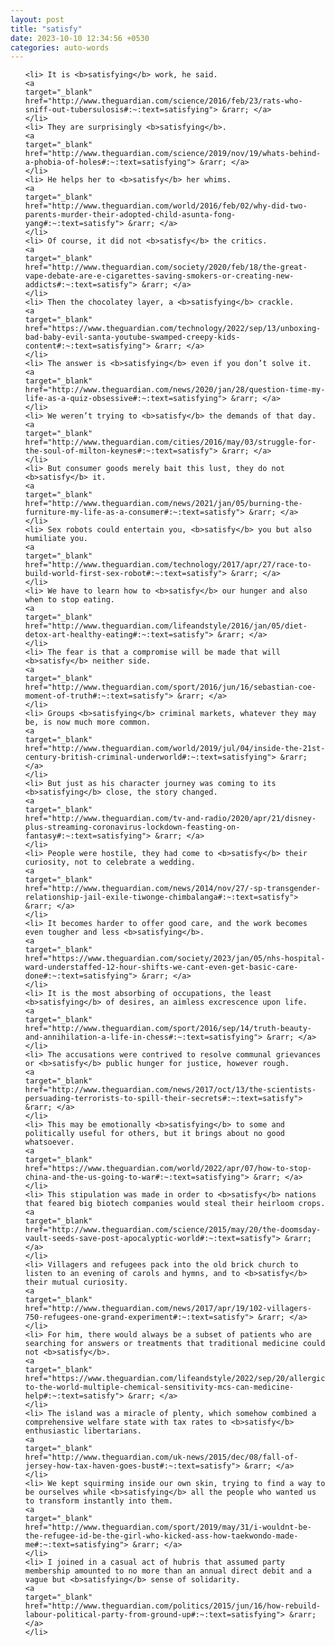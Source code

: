 ```yaml
---
layout: post
title: "satisfy"
date: 2023-10-10 12:34:56 +0530
categories: auto-words
---
```

<ol>

    <li> It is <b>satisfying</b> work, he said.
    <a 
    target="_blank" 
    href="http://www.theguardian.com/science/2016/feb/23/rats-who-sniff-out-tubersulosis#:~:text=satisfying"> &rarr; </a>
    </li>
    <li> They are surprisingly <b>satisfying</b>.
    <a 
    target="_blank" 
    href="http://www.theguardian.com/science/2019/nov/19/whats-behind-a-phobia-of-holes#:~:text=satisfying"> &rarr; </a>
    </li>
    <li> He helps her to <b>satisfy</b> her whims.
    <a 
    target="_blank" 
    href="http://www.theguardian.com/world/2016/feb/02/why-did-two-parents-murder-their-adopted-child-asunta-fong-yang#:~:text=satisfy"> &rarr; </a>
    </li>
    <li> Of course, it did not <b>satisfy</b> the critics.
    <a 
    target="_blank" 
    href="http://www.theguardian.com/society/2020/feb/18/the-great-vape-debate-are-e-cigarettes-saving-smokers-or-creating-new-addicts#:~:text=satisfy"> &rarr; </a>
    </li>
    <li> Then the chocolatey layer, a <b>satisfying</b> crackle.
    <a 
    target="_blank" 
    href="https://www.theguardian.com/technology/2022/sep/13/unboxing-bad-baby-evil-santa-youtube-swamped-creepy-kids-content#:~:text=satisfying"> &rarr; </a>
    </li>
    <li> The answer is <b>satisfying</b> even if you don’t solve it.
    <a 
    target="_blank" 
    href="http://www.theguardian.com/news/2020/jan/28/question-time-my-life-as-a-quiz-obsessive#:~:text=satisfying"> &rarr; </a>
    </li>
    <li> We weren’t trying to <b>satisfy</b> the demands of that day.
    <a 
    target="_blank" 
    href="http://www.theguardian.com/cities/2016/may/03/struggle-for-the-soul-of-milton-keynes#:~:text=satisfy"> &rarr; </a>
    </li>
    <li> But consumer goods merely bait this lust, they do not <b>satisfy</b> it.
    <a 
    target="_blank" 
    href="http://www.theguardian.com/news/2021/jan/05/burning-the-furniture-my-life-as-a-consumer#:~:text=satisfy"> &rarr; </a>
    </li>
    <li> Sex robots could entertain you, <b>satisfy</b> you but also humiliate you.
    <a 
    target="_blank" 
    href="http://www.theguardian.com/technology/2017/apr/27/race-to-build-world-first-sex-robot#:~:text=satisfy"> &rarr; </a>
    </li>
    <li> We have to learn how to <b>satisfy</b> our hunger and also when to stop eating.
    <a 
    target="_blank" 
    href="http://www.theguardian.com/lifeandstyle/2016/jan/05/diet-detox-art-healthy-eating#:~:text=satisfy"> &rarr; </a>
    </li>
    <li> The fear is that a compromise will be made that will <b>satisfy</b> neither side.
    <a 
    target="_blank" 
    href="http://www.theguardian.com/sport/2016/jun/16/sebastian-coe-moment-of-truth#:~:text=satisfy"> &rarr; </a>
    </li>
    <li> Groups <b>satisfying</b> criminal markets, whatever they may be, is now much more common.
    <a 
    target="_blank" 
    href="http://www.theguardian.com/world/2019/jul/04/inside-the-21st-century-british-criminal-underworld#:~:text=satisfying"> &rarr; </a>
    </li>
    <li> But just as his character journey was coming to its <b>satisfying</b> close, the story changed.
    <a 
    target="_blank" 
    href="http://www.theguardian.com/tv-and-radio/2020/apr/21/disney-plus-streaming-coronavirus-lockdown-feasting-on-fantasy#:~:text=satisfying"> &rarr; </a>
    </li>
    <li> People were hostile, they had come to <b>satisfy</b> their curiosity, not to celebrate a wedding.
    <a 
    target="_blank" 
    href="http://www.theguardian.com/news/2014/nov/27/-sp-transgender-relationship-jail-exile-tiwonge-chimbalanga#:~:text=satisfy"> &rarr; </a>
    </li>
    <li> It becomes harder to offer good care, and the work becomes even tougher and less <b>satisfying</b>.
    <a 
    target="_blank" 
    href="https://www.theguardian.com/society/2023/jan/05/nhs-hospital-ward-understaffed-12-hour-shifts-we-cant-even-get-basic-care-done#:~:text=satisfying"> &rarr; </a>
    </li>
    <li> It is the most absorbing of occupations, the least <b>satisfying</b> of desires, an aimless excrescence upon life.
    <a 
    target="_blank" 
    href="http://www.theguardian.com/sport/2016/sep/14/truth-beauty-and-annihilation-a-life-in-chess#:~:text=satisfying"> &rarr; </a>
    </li>
    <li> The accusations were contrived to resolve communal grievances or <b>satisfy</b> public hunger for justice, however rough.
    <a 
    target="_blank" 
    href="http://www.theguardian.com/news/2017/oct/13/the-scientists-persuading-terrorists-to-spill-their-secrets#:~:text=satisfy"> &rarr; </a>
    </li>
    <li> This may be emotionally <b>satisfying</b> to some and politically useful for others, but it brings about no good whatsoever.
    <a 
    target="_blank" 
    href="https://www.theguardian.com/world/2022/apr/07/how-to-stop-china-and-the-us-going-to-war#:~:text=satisfying"> &rarr; </a>
    </li>
    <li> This stipulation was made in order to <b>satisfy</b> nations that feared big biotech companies would steal their heirloom crops.
    <a 
    target="_blank" 
    href="http://www.theguardian.com/science/2015/may/20/the-doomsday-vault-seeds-save-post-apocalyptic-world#:~:text=satisfy"> &rarr; </a>
    </li>
    <li> Villagers and refugees pack into the old brick church to listen to an evening of carols and hymns, and to <b>satisfy</b> their mutual curiosity.
    <a 
    target="_blank" 
    href="http://www.theguardian.com/news/2017/apr/19/102-villagers-750-refugees-one-grand-experiment#:~:text=satisfy"> &rarr; </a>
    </li>
    <li> For him, there would always be a subset of patients who are searching for answers or treatments that traditional medicine could not <b>satisfy</b>.
    <a 
    target="_blank" 
    href="https://www.theguardian.com/lifeandstyle/2022/sep/20/allergic-to-the-world-multiple-chemical-sensitivity-mcs-can-medicine-help#:~:text=satisfy"> &rarr; </a>
    </li>
    <li> The island was a miracle of plenty, which somehow combined a comprehensive welfare state with tax rates to <b>satisfy</b> enthusiastic libertarians.
    <a 
    target="_blank" 
    href="http://www.theguardian.com/uk-news/2015/dec/08/fall-of-jersey-how-tax-haven-goes-bust#:~:text=satisfy"> &rarr; </a>
    </li>
    <li> We kept squirming inside our own skin, trying to find a way to be ourselves while <b>satisfying</b> all the people who wanted us to transform instantly into them.
    <a 
    target="_blank" 
    href="http://www.theguardian.com/sport/2019/may/31/i-wouldnt-be-the-refugee-id-be-the-girl-who-kicked-ass-how-taekwondo-made-me#:~:text=satisfying"> &rarr; </a>
    </li>
    <li> I joined in a casual act of hubris that assumed party membership amounted to no more than an annual direct debit and a vague but <b>satisfying</b> sense of solidarity.
    <a 
    target="_blank" 
    href="http://www.theguardian.com/politics/2015/jun/16/how-rebuild-labour-political-party-from-ground-up#:~:text=satisfying"> &rarr; </a>
    </li>